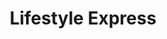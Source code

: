 ---
title: "Lifestyle Express"
url: /newport/lifestyle-express-allt-yr-yn-view/
shop: convenience
---